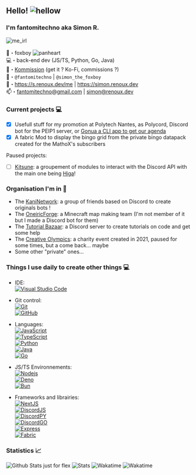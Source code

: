 ## Hello! ![hellow](https://cdn.discordapp.com/emojis/438755742627921920.webp?size=32&quality=lossless)
### I'm fantomitechno aka Simon R.
![me_irl](https://cdn.discordapp.com/emojis/1024790523833237514.webp?size=96&quality=lossless)

🦊・foxboy ![panheart](https://cdn.discordapp.com/emojis/1021079224154595418.webp?size=16&quality=lossless)\
💻・back-end dev (JS/TS, Python, Go, Java)\
💸・[Kommission](https://s.renoux.dev/commissions) (get it ? Ko-Fi, commissions ?) \
🥼・`@fantomitechno` | `@simon_the_foxboy`\
🔗・https://s.renoux.dev/me | https://simon.renoux.dev \
📫・[fantomitechno@gmail.com](mailto:fantomitechno@gmail.com) | [simon@renoux.dev](mailto:simon@renoux.dev)

### Current projects 💻
- [x] Usefull stuff for my promotion at Polytech Nantes, as Polycord, Discord bot for the PEIP1 server, or [Gonua a CLI app to get our agenda](https://github.com/PEIP-Nantes-2022-2024/GONUA)
- [x] A fabric Mod to display the bingo grid from the private bingo datapack created for the MathoX's subscribers

Paused projects:
- [ ] [Kitsune](https://github.com/kitsune-js): a groupement of modules to interact with the Discord API with the main one being [Higa](https://github.com/kitsune-js/Higa)!

### Organisation I'm in 👥
- The [KaniNetwork](https://github.com/KaniNetwork): a group of friends based on Discord to create originals bots !
- The [OneiricForge](https://github.com/OneiricForge): a Minecraft map making team (I'm not member of it but I made a Discord bot for them)
- The [Tutorial Bazaar](https://github.com/tutorial-bazaar): a Discord server to create tutorials on code and get some help
- The [Creative Olympics](https://github.com/Creative-Olympics): a charity event created in 2021, paused for some times, but a come back... maybe
- Some other "private" ones...

### Things I use daily to create other things 💻
- IDE: \
[![Visual Studio Code](https://img.shields.io/badge/VSCode-black?style=flat-square&logo=visual-studio-code)](https://code.visualstudio.com/)

- Git control: \
[![Git](https://img.shields.io/badge/Git-black?style=flat-square&logo=git)](https://git-scm.com/) \
[![GitHub](https://img.shields.io/badge/GitHub-black?style=flat-square&logo=github)](https://github.com/)

- Languages: \
[![JavaScript](https://img.shields.io/badge/JavaScript-black?style=flat-square&logo=javascript)](https://developer.mozilla.org/fr/docs/Web/JavaScript) \
[![TypeScript](https://img.shields.io/badge/TypeScript-black?style=flat-square&logo=typescript&logoColor=3178C6)](https://www.typescriptlang.org/) \
[![Python](https://img.shields.io/badge/Python-black?style=flat-square&logo=python)](https://www.python.org/) \
[![Java](https://img.shields.io/badge/Java-black?style=flat-square&logo=java)](https://www.java.com/) <!-- rip java --> \
[![Go](https://img.shields.io/badge/Go-black?style=flat-square&logo=go)](https://go.dev/)

- JS/TS Environnements: \
[![Nodejs](https://img.shields.io/badge/Nodejs-black?style=flat-square&logo=node.js)](https://nodejs.org/) \
[![Deno](https://img.shields.io/badge/Deno-black?style=flat-square&logo=deno)](https://deno.land/) \
[![Bun](https://img.shields.io/badge/Bun-black?style=flat-square&logo=bun)](https://bun.sh/)

- Frameworks and librairies: \
[![NextJS](https://img.shields.io/badge/Nextjs-black?style=flat-square&logo=next.js)](https://nextjs.org/) \
[![DiscordJS](https://img.shields.io/badge/DiscordJS-black?style=flat-square&logo=discord)](https://discord.js.org/) \
[![DiscordPY](https://img.shields.io/badge/DiscordPY-black?style=flat-square&logo=discord)](https://discordpy.readthedocs.io/) \
[![DiscordGO](https://img.shields.io/badge/DiscordGO-black?style=flat-square&logo=discord)](https://pkg.go.dev/github.com/bwmarrin/discordgo) \
[![Express](https://img.shields.io/badge/Express-black?style=flat-square&logo=express)](https://expressjs.com/) \
[![Fabric](https://img.shields.io/badge/Fabric-black?style=flat-square&logo=fabric)](https://fabricmc.net/)


### Statistics 📈
![Github Stats just for flex](https://github-readme-stats.vercel.app/api?username=fantomitechno&show_icons=true&theme=cobalt&count_private=true)
![Stats](https://github-readme-stats.vercel.app/api/top-langs/?username=fantomitechno&layout=compact&theme=outrun)
![Wakatime](https://wakatime.com/share/@fantomitechno/163ab746-ce74-4b9f-92df-6340dd9fdc28.png)
![Wakatime](https://wakatime.com/share/@fantomitechno/dcdfe701-040d-4a8b-a119-af134141889d.png)
